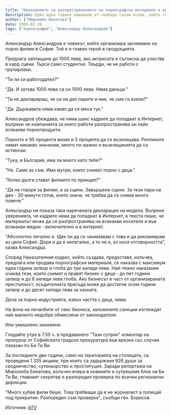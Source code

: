 ```yaml
---
title: "Наказанието за разпространението на порнографски материали е една година затвор"
description: Едва една година лишаване от свобода грози всеки, който създава, предоставя, излъчва, предлага или продава порнографски материали. В предаването на Би Ти Ви „Тази сутрин“ ви показахме как се договаря участие в секс-филм.
author: ["Миролюба Бенатова"]
date: 2005-02-28
tags: ["порнография", "Александър Александров"]
---
```


Александър Александров е човекът, който организира заснемане на порно филми в София. Той е и главен герой в продукцията.

Предлага заплащане до 1000 лева, ако актрисата е съгласна да участва в хард сцени. Търси само студентки. Твърди, че не работи с групировки.

"Ти ли си работодател?"

"Да. И затова 1000 лева са си 1000 лева. Няма данъци."

"Ти не декларираш, че си ни дал парите и ние, че сме ги взели?"

"Да. Държавата няма какво да се меси тук."

Александров убеждава, че няма шанс кадрите да попаднат в Интернет, въпреки че компанията за която работи разпространява он лайн всякакви порнопродукти.

Порното е 95 процента визия и 5 процента да се възклицава. Репликите нямат никакво значение, много по-важно е възклицанията да са истински.

"Тука, в България, има ли много като тебе?"

"Не. Само аз съм. Има мутри, които снимат порно с деца."

"Колко дълги стават филмите по принцип?"

"Да не говоря за филми, а за сцени. Завършени сцени. За тези пари на ден - 30 минути готов, което значи, че трябва да се снима много повече."


Александър ни показа така наречената декларация на модела. Въпреки уверенията, че кадрите няма да попаднат в Интернет, в текста пише, че материалът може да се разпространява на всякакви носители и във всякакви медии - включително и в интернет.

"Абсолютно легално е. Щях ли да се занимавам с това и да рекламирам из цяла София. Дори и да е нелегално, а то не е, аз нося отговорността", казва Александър.

Според Наказателния кодекс, който създава, предоставя, излъчва, предлага или продава порнографски материали, се наказва с максимум една година затвор и глоба до три хиляди лева. Най-тежко наказание очаква тези, които снимат и правят бизнес с деца - до пет години затвор и до 8 хиляди лева глоба. Ако бизнесът е част от организираната престъпност, осъдителната присъда може да достигне осем години затвор и до десет хиляди лева за хазната.

Дела за порно индустрията, извън частта с деца, няма.

На фона на печалбите от секс бизнеса, заложените санкции изглеждат най-малкото недобре обмислени от законодателя.

Или умишлено занижени.

Гледайте утре в 7.50 ч. в предаването "Тази сутрин" коментар на прокурор от Софийската градска прокуратура във връзка със случая показан по Би Ти Ви.

За последните две години, само на територията на столицата, са проведени 1 335 акциии, при които са задържани 926 души за сводничество, сутеньорство и проституция. Заради репортажа на Миролюба Бенатова, излъчен вчера в новините и сутрешния блок на Би Ти Ви, главният секретар е разпоредил проверка по всички регионални дирекции.

"Много хубав филм беше. Това трябваше да е не журналист а полицай под прикритие. Разпоредил съм проверка", съобщи ген. Борисов.

*Източник: [bTV](https://btvnovinite.bg/39884-Nakazanieto_za_razprostranenieto_na_pornografski_materiali_e_edna_godina_zatvor.html)*
